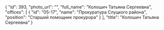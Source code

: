 {
    "id": 393,
    "photo_url": "",
    "full_name": "Колошич Татьяна Сергеевна",
    "offices": [
        {
            "id": "05-17",
            "name": "Прокуратура Слуцкого района",
            "position": "Старший помощник прокурора"
        }
    ],
    "title": "Колошич Татьяна Сергеевна"
}